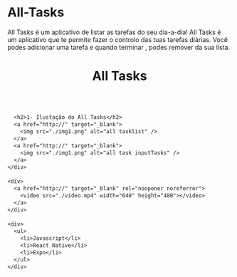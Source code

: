 # All-Tasks
All Tasks é um aplicativo de listar as tarefas do seu dia-a-dia!
All Tasks é um aplicativo que te permite fazer o controlo das tuas tarefas diárias.
Você podes adicionar uma tarefa e quando terminar , podes remover da sua lista.

 <div>
      <h1 align="center">All Tasks</h1>
      <br />
      <br />

      <h2>1- Ilustação do All Tasks</h2>
      <a href="http://" target="_blank">
        <img src="./img1.png" alt="all tasklist" />
      </a>
      <a href="http://" target="_blank">
        <img src="./img1.png" alt="all task inputTasks" />
      </a>
    </div>

    <div>
      <a href="http://" target="_blank" rel="noopener noreferrer">
        <video src="./video.mp4" width="640" height="480"></video>
      </a>
    </div>

    <div>
      <ul>
        <li>Javascript</li>
        <li>React Native</li>
        <li>Expo</li>
      </ul>
    </div>

